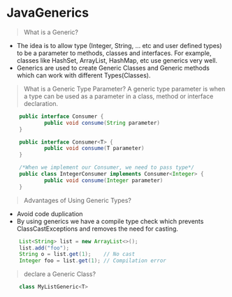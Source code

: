 # JavaGenerics

>What is a Generic?
- The idea is to allow type (Integer, String, … etc and user defined types) to be a parameter to methods, classes and interfaces. For example, classes like HashSet, ArrayList, HashMap, etc use generics very well.
- Generics are used to create Generic Classes and Generic methods which can work with different Types(Classes).

>What is a Generic Type Parameter?
A generic type parameter is when a type can be used as a parameter in a class, method or interface declaration.
```java
	public interface Consumer {
    		public void consume(String parameter)
	}

	public interface Consumer<T> {
    		public void consume(T parameter)
	}

	/*When we implement our Consumer, we need to pass type*/
	public class IntegerConsumer implements Consumer<Integer> {
    		public void consume(Integer parameter)
	}
```
	
>Advantages of Using Generic Types?
- Avoid code duplication
- By using generics we have a compile type check which prevents ClassCastExceptions and removes the need for casting.
```java
	List<String> list = new ArrayList<>();
	list.add("foo");
	String o = list.get(1);    // No cast
	Integer foo = list.get(1); // Compilation error
```

>declare a Generic Class?
```java
 	class MyListGeneric<T>
```
